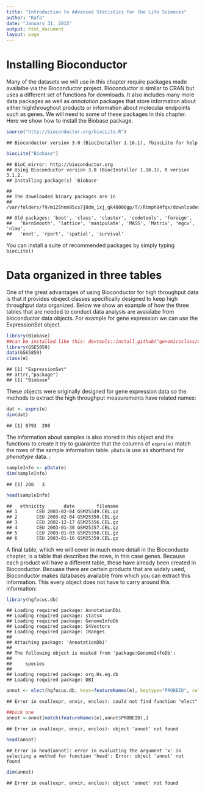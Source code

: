 ```yaml
---
title: "Introduction to Advanced Statistics for the Life Sciences"
author: "Rafa"
date: "January 31, 2015"
output: html_document
layout: page
---
```





# Installing Bioconductor

Many of the datasets we will use in this chapter require packages made availalbe via the Bioconductor project. Bioconductor is similar to CRAN but uses a different set of functions for downloads. It also includes many more data packages as well as _annotation_ packages that store information about either highthroughout products or information about molecular endpoints such as genes. We will need to some of these packages in this chapter. Here we show how to install the Biobase package. 


```r
source("http://bioconductor.org/biocLite.R")
```

```
## Bioconductor version 3.0 (BiocInstaller 1.16.1), ?biocLite for help
```

```r
biocLite("Biobase")
```

```
## BioC_mirror: http://bioconductor.org
## Using Bioconductor version 3.0 (BiocInstaller 1.16.1), R version 3.1.2.
## Installing package(s) 'Biobase'
```

```
## 
## The downloaded binary packages are in
## 	/var/folders/79/m125hnm95cs7j8dm_1xj_qk40000gp/T//Rtmph84fqx/downloaded_packages
```

```
## Old packages: 'boot', 'class', 'cluster', 'codetools', 'foreign',
##   'KernSmooth', 'lattice', 'manipulate', 'MASS', 'Matrix', 'mgcv', 'nlme',
##   'nnet', 'rpart', 'spatial', 'survival'
```

You can install a suite of recommended packages by simply typing `biocLite()`

# Data organized in three tables

One of the great advantages of using Bioconductor for high throughput data is that it provides obeject classes specifically designed to keep high throughput data organized. Below we show an example of how the three tables that are needed to conduct data analysis are avaialabe from bioconductor data objects. For example for gene expression we can use the ExpressionSet object.


```r
library(Biobase)
##can be installed like this: devtools::install_github("genomicsclass/GSE5859")
library(GSE5859)
data(GSE5859)
class(e)
```

```
## [1] "ExpressionSet"
## attr(,"package")
## [1] "Biobase"
```


These objects were originally designed for gene expression data so the methods to extract the high throughput measurements have related names:

```r
dat <- exprs(e)
dim(dat)
```

```
## [1] 8793  208
```

The information about samples is also stored in this object and the functions to create it try to guarantee that the columns of `exprs(e)` match the rows of the sample information table. `pData` is use as shorthand for _phenotype_ data. 
:


```r
sampleInfo <- pData(e)
dim(sampleInfo)
```

```
## [1] 208   3
```

```r
head(sampleInfo)
```

```
##   ethnicity       date        filename
## 1       CEU 2003-02-04 GSM25349.CEL.gz
## 2       CEU 2003-02-04 GSM25350.CEL.gz
## 3       CEU 2002-12-17 GSM25356.CEL.gz
## 4       CEU 2003-01-30 GSM25357.CEL.gz
## 5       CEU 2003-01-03 GSM25358.CEL.gz
## 6       CEU 2003-01-16 GSM25359.CEL.gz
```

A final table, which we will cover in much more detail in the Bioconducto chapter, is a table that describes the rows, in this case genes. Because each product will have a different table, these have already been created in Bioconductor. Becuase there are certain products that are widely used, Bioconductor makes databases available from which you can extract this information. This every object does not have to carry around this information:
 

```r
library(hgfocus.db)
```

```
## Loading required package: AnnotationDbi
## Loading required package: stats4
## Loading required package: GenomeInfoDb
## Loading required package: S4Vectors
## Loading required package: IRanges
## 
## Attaching package: 'AnnotationDbi'
## 
## The following object is masked from 'package:GenomeInfoDb':
## 
##     species
## 
## Loading required package: org.Hs.eg.db
## Loading required package: DBI
```

```r
annot <- elect(hgfocus.db, keys=featureNames(e), keytype="PROBEID", columns=c("CHR", "CHRLOC", "SYMBOL"))
```

```
## Error in eval(expr, envir, enclos): could not find function "elect"
```

```r
##pick one
annot <-annot[match(featureNames(e),annot$PROBEID),]
```

```
## Error in eval(expr, envir, enclos): object 'annot' not found
```

```r
head(annot)
```

```
## Error in head(annot): error in evaluating the argument 'x' in selecting a method for function 'head': Error: object 'annot' not found
```

```r
dim(annot)
```

```
## Error in eval(expr, envir, enclos): object 'annot' not found
```
